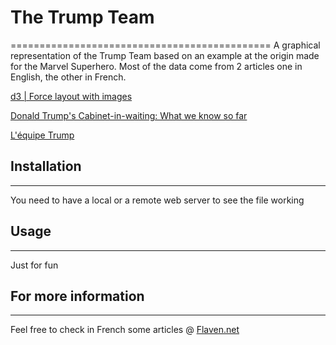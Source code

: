 
# The Trump Team
=============================================
A graphical representation of the Trump Team based on an example at the origin made for the Marvel Superhero.
Most of the data come from 2 articles one in English, the other in French.

[d3 | Force layout with images](http://bl.ocks.org/eesur/be2abfb3155a38be4de4)


[Donald Trump's Cabinet-in-waiting: What we know so far](http://www.politico.com/blogs/donald-trump-administration/2016/11/donald-trump-cabinet-members-list-of-choices-picks-and-selections-so-far-231444)


[L'équipe Trump](http://www.liberation.fr/apps/2016/12/equipe-trump/)


## Installation
---------------------
You need to have a local or a remote web server to see the file working


## Usage
--------------
Just for fun


## For more information
------------------------------------
Feel free to check in French some articles @
[Flaven.net](http://flaven.fr//)








